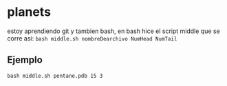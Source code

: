 # planets
estoy aprendiendo git
y tambien bash, en bash hice el script middle que se corre asi:
`bash middle.sh nombreDearchivo NumHead NumTail`
## Ejemplo
  `bash middle.sh pentane.pdb 15 3`
